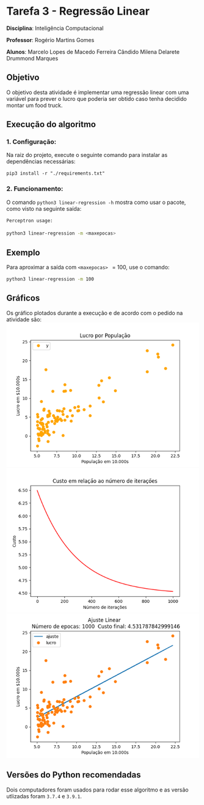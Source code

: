 # Tarefa 3 - Regressão Linear

**Disciplina**: Inteligência Computacional

**Professor**: Rogério Martins Gomes

**Alunos**:
Marcelo Lopes de Macedo Ferreira Cândido
Milena Delarete Drummond Marques

## Objetivo

O objetivo desta atividade é implementar uma regressão linear com uma variável para prever o lucro que poderia ser obtido caso tenha decidido montar um food truck.


## Execução do algoritmo

### 1. Configuração:
Na raiz do projeto, execute o seguinte comando para instalar as dependências necessárias:
```
pip3 install -r "./requirements.txt"
```

### 2. Funcionamento:
O comando `python3 linear-regression -h` mostra como usar o pacote, como visto na seguinte saída:
```bash
Perceptron usage:

python3 linear-regression -m <maxepocas>
```

## Exemplo

Para aproximar a saída com `<maxepocas> ` = 100, use o comando:
```bash
python3 linear-regression -m 100
```

## Gráficos

Os gráfico plotados durante a execução e de acordo com o pedido na atividade são:
![Gráfico 1](./images/Graph1.png)
![Gráfico 2](./images/Graph2.png)
![Gráfico 3](./images/Graph3.png)


## Versões do Python recomendadas

Dois computadores foram usados para rodar esse algoritmo e as versão utlizadas foram `3.7.4` e `3.9.1`.

